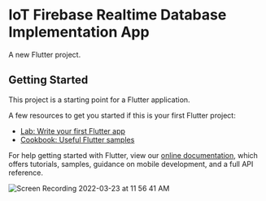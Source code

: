# IoT Firebase Realtime Database Implementation App

A new Flutter project.

## Getting Started

This project is a starting point for a Flutter application.

A few resources to get you started if this is your first Flutter project:

- [Lab: Write your first Flutter app](https://flutter.dev/docs/get-started/codelab)
- [Cookbook: Useful Flutter samples](https://flutter.dev/docs/cookbook)

For help getting started with Flutter, view our
[online documentation](https://flutter.dev/docs), which offers tutorials,
samples, guidance on mobile development, and a full API reference.


![Screen Recording 2022-03-23 at 11 56 41 AM](https://user-images.githubusercontent.com/62956793/159642254-060be98b-b337-4733-9b66-b0f14acaf7d4.gif)

